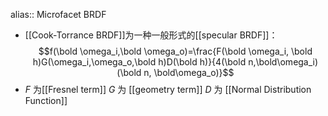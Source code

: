 alias:: Microfacet BRDF

- [[Cook-Torrance BRDF]]为一种一般形式的[[specular BRDF]]：
  $$f(\bold \omega_i,\bold \omega_o)=\frac{F(\bold \omega_i, \bold h)G(\omega_i,\omega_o,\bold h)D(\bold h)}{4(\bold n,\bold\omega_i)(\bold n, \bold\omega_o)}$$
- $F$ 为[[Fresnel term]]
  $G$ 为 [[geometry term]] 
  $D$ 为 [[Normal Distribution Function]]